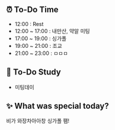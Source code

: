 ## ⏰  To-Do Time
- 12:00 : Rest 
- 12:00 ~ 17:00 : 내만산, 약알 미팅 
- 17:00 ~ 19:00 : 싱가폴
- 19:00 ~ 21:00 : 조교 
- 21:00 ~ 23:00 : ㅁㅁㅁ

## 📖 To-Do Study
- 미팅데이


## ✨ What was special today?
비가 와장차아아창
싱가폴 팸!